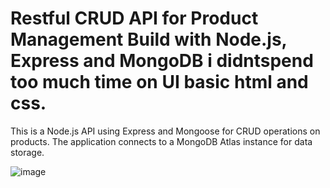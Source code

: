# Restful CRUD API for Product Management Build with Node.js, Express and MongoDB i didntspend too much time on UI basic html and css.
This is a Node.js API using Express and Mongoose for CRUD operations on products.
The application connects to a MongoDB Atlas instance for data storage.

![image](https://github.com/CodingWithRuslan/RestfulCRUDAPI-Nodejs-Express-MongoDB/assets/57313184/e2cf9802-05cc-4e67-8600-faaddb0d0817)

